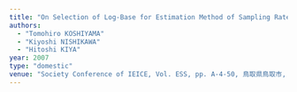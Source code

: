 ```yaml
---
title: "On Selection of Log-Base for Estimation Method of Sampling Rate Conversion Ratio of Audio Signals Based on Phase-Only Correlation"
authors:
  - "Tomohiro KOSHIYAMA"
  - "Kiyoshi NISHIKAWA"
  - "Hitoshi KIYA"
year: 2007
type: "domestic"
venue: "Society Conference of IEICE, Vol. ESS, pp. A-4-50, 鳥取県鳥取市, 2007-09-14."
---
```

